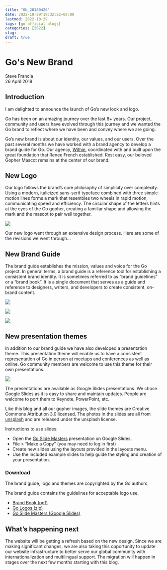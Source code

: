 ```yaml
---
title: "Gb_20180426"
date: 2022-10-29T19:32:52+08:00
lastmod: 2022-10-29
tags: [go official blogs]
categories: [2022]
slug:
draft: true
---
```

# Go's New Brand

Steve Francia  
26 April 2018

## Introduction

I am delighted to announce the launch of Go’s new look and logo.

Go has been on an amazing journey over the last 8+ years. Our project, community and users have evolved through this journey and we wanted the Go brand to reflect where we have been and convey where we are going.

Go’s new brand is about our identity, our values, and our users. Over the past several months we have worked with a brand agency to develop a brand guide for Go. Our agency, [Within](http://within.us/), coordinated with and built upon the great foundation that Renee French established. Rest easy, our beloved Gopher Mascot remains at the center of our brand.

## New Logo

Our logo follows the brand’s core philosophy of simplicity over complexity. Using a modern, italicized sans-serif typeface combined with three simple motion lines forms a mark that resembles two wheels in rapid motion, communicating speed and efficiency. The circular shape of the letters hints at the eyes of the Go gopher, creating a familiar shape and allowing the mark and the mascot to pair well together.

![](https://go.dev/blog/go-brand/logos.jpg)

Our new logo went through an extensive design process. Here are some of the revisions we went through…

## New Brand Guide

The brand guide establishes the mission, values and voice for the Go project. In general terms, a brand guide is a reference tool for establishing a consistent brand identity. It is sometimes referred to as “brand guidelines” or a “brand book”. It is a single document that serves as a guide and reference to designers, writers, and developers to create consistent, on-brand content.

![](https://go.dev/blog/go-brand/Go-BB_cover.jpg)

![](https://go.dev/blog/go-brand/Go-BB_spread1.jpg)

![](https://go.dev/blog/go-brand/Go-BB_spread2.jpg)

## New presentation themes

In addition to our brand guide we have also developed a presentation theme. This presentation theme will enable us to have a consistent representation of Go in person at meetups and conferences as well as online. Go community members are welcome to use this theme for their own presentations.

![](https://go.dev/blog/go-brand/go-slides-4up.jpg)

The presentations are available as Google Slides presentations. We chose Google Slides as it is easy to share and maintain updates. People are welcome to port them to Keynote, PowerPoint, etc.

Like this blog and all our gopher images, the slide themes are Creative Commons Attribution 3.0 licensed. The photos in the slides are all from [unsplash](https://unsplash.com/) and are released under the unsplash license.

Instructions to use slides:

- Open the [Go Slide Masters](https://go.dev/s/presentation-theme) presentation on Google Slides.
- File > “Make a Copy” (you may need to log in first)
- Create new slides using the layouts provided in the layouts menu.
- Use the included example slides to help guide the styling and creation of your presentation.

### Download

The brand guide, logo and themes are copyrighted by the Go authors.

The brand guide contains the guidelines for acceptable logo use.

- [Brand Book (pdf)](https://go.dev/s/brandbook)
- [Go Logos (zip)](https://go.dev/s/logos)
- [Go Slide Masters (Google Slides)](https://go.dev/s/presentation-theme)

## What’s happening next

The website will be getting a refresh based on the new design. Since we are making significant changes, we are also taking this opportunity to update our website infrastructure to better serve our global community with internationalization and multilingual support. The migration will happen in stages over the next few months starting with this blog.
